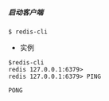 ##### 启动客户端

```
$ redis-cli
```
- 实例
~~~
$redis-cli
redis 127.0.0.1:6379>
redis 127.0.0.1:6379> PING

PONG
~~~
